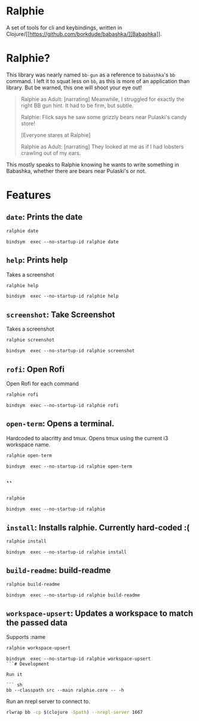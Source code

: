 # Ralphie

A set of tools for cli and keybindings, written in
Clojure/[[https://github.com/borkdude/babashka/][Babashka]].

# Ralphie?

This library was nearly named `bb-gun` as a reference to `babashka`'s `bb`
command. I left it to squat less on `bb`, as this is more of an application
than library. But be warned, this one will shoot your eye out!

> Ralphie as Adult: [narrating] Meanwhile, I struggled for exactly the right BB
> gun hint. It had to be firm, but subtle.
>
> Ralphie: Flick says he saw some grizzly bears near Pulaski's candy store!
>
> [Everyone stares at Ralphie]
>
> Ralphie as Adult: [narrating] They looked at me as if I had lobsters crawling
> out of my ears.

This mostly speaks to Ralphie knowing he wants to write something in Babashka,
whether there are bears near Pulaski's or not.

# Features
## `date`: Prints the date
```sh
ralphie date
```
```
bindsym  exec --no-startup-id ralphie date
```
## `help`: Prints help
Takes a screenshot
```sh
ralphie help
```
```
bindsym  exec --no-startup-id ralphie help
```
## `screenshot`: Take Screenshot
Takes a screenshot
```sh
ralphie screenshot
```
```
bindsym  exec --no-startup-id ralphie screenshot
```
## `rofi`: Open Rofi
Open Rofi for each command
```sh
ralphie rofi
```
```
bindsym  exec --no-startup-id ralphie rofi
```
## `open-term`: Opens a terminal.
Hardcoded to alacritty and tmux.
Opens tmux using the current i3 workspace name.
```sh
ralphie open-term
```
```
bindsym  exec --no-startup-id ralphie open-term
```
## ``
```sh
ralphie 
```
```
bindsym  exec --no-startup-id ralphie 
```
## `install`: Installs ralphie. Currently hard-coded :(
```sh
ralphie install
```
```
bindsym  exec --no-startup-id ralphie install
```
## `build-readme`: build-readme
```sh
ralphie build-readme
```
```
bindsym  exec --no-startup-id ralphie build-readme
```
## `workspace-upsert`: Updates a workspace to match the passed data
Supports :name
```sh
ralphie workspace-upsert
```
```
bindsym  exec --no-startup-id ralphie workspace-upsert
```# Development

Run it

``` sh
bb --classpath src --main ralphie.core -- -h
```

Run an nrepl server to connect to.

``` sh
rlwrap bb -cp $(clojure -Spath) --nrepl-server 1667
```


